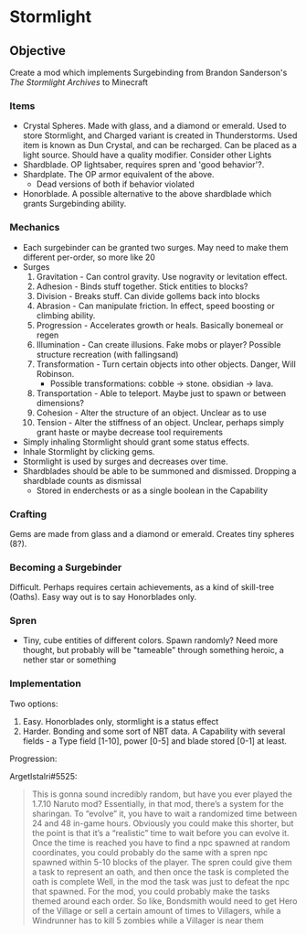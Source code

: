 Stormlight
=========

## Objective

Create a mod which implements Surgebinding from Brandon Sanderson's *The Stormlight Archives* to Minecraft

### Items
 * Crystal Spheres. Made with glass, and a diamond or emerald. Used to store Stormlight, and Charged variant is created in Thunderstorms. Used item is known as Dun Crystal, and can be recharged. Can be placed as a light source. Should have a quality modifier. Consider other Lights 
 * Shardblade. OP lightsaber, requires spren and 'good behavior'?.
 * Shardplate. The OP armor equivalent of the above.
   * Dead versions of both if behavior violated
 * Honorblade. A possible alternative to the above shardblade which grants Surgebinding ability. 
 ### Mechanics
* Each surgebinder can be granted two surges. May need to make them different per-order, so more like 20
* Surges
  1. Gravitation - Can control gravity. Use nogravity or levitation effect.
  2. Adhesion - Binds stuff together. Stick entities to blocks?
  3. Division - Breaks stuff. Can divide gollems back into blocks
  4. Abrasion - Can manipulate friction. In effect, speed boosting or climbing ability.
  5. Progression - Accelerates growth or heals. Basically bonemeal or regen
  6. Illumination - Can create illusions. Fake mobs or player? Possible structure recreation (with fallingsand)
  7. Transformation - Turn certain objects into other objects. Danger, Will Robinson.
      * Possible transformations: cobble -> stone. obsidian -> lava. 
  8. Transportation - Able to teleport. Maybe just to spawn or between dimensions?
  9. Cohesion - Alter the structure of an object. Unclear as to use
  10. Tension - Alter the stiffness of an object. Unclear, perhaps simply grant haste or maybe decrease tool requirements
* Simply inhaling Stormlight should grant some status effects.
* Inhale Stormlight by clicking gems. 
* Stormlight is used by surges and decreases over time.
* Shardblades should be able to be summoned and dismissed. Dropping a shardblade counts as dismissal
  * Stored in enderchests or as a single boolean in the Capability
### Crafting
Gems are made from glass and a diamond or emerald. Creates tiny spheres (8?).
### Becoming a Surgebinder
Difficult. Perhaps requires certain achievements, as a kind of skill-tree (Oaths). Easy way out is to say Honorblades only.
### Spren

* Tiny, cube entities of different colors. Spawn randomly? Need more thought, but probably will be "tameable" through something heroic, a nether star or something

### Implementation

Two options:

1. Easy. Honorblades only, stormlight is a status effect
2. Harder. Bonding and some sort of NBT data. A Capability with several fields - a Type field [1-10], power [0-5] and blade stored [0-1] at least.

Progression:

ArgetIstalri#5525:
> This is gonna sound incredibly random, but have you ever played the 1.7.10 Naruto mod?
> Essentially, in that mod, there’s a system for the sharingan. To “evolve” it, you have to wait a randomized time between 24 and 48 in-game hours. Obviously you could make this shorter, but the point is that it’s a “realistic” time to wait before you can evolve it. Once the time is reached you have to find a npc spawned at random coordinates, you could probably do the same with a spren npc spawned within 5-10 blocks of the player. The spren could give them a task to represent an oath, and then once the task is completed the oath is complete
> Well, in the mod the task was just to defeat the npc that spawned. For the mod, you could probably make the tasks themed around each order. So like, Bondsmith would need to get Hero of the Village or sell a certain amount of times to Villagers, while a Windrunner has to kill 5 zombies while a Villager is near them

